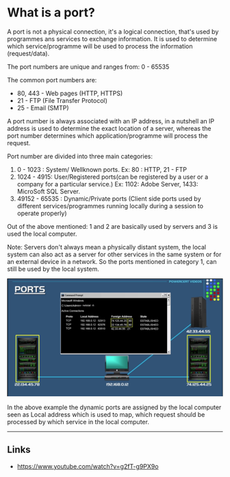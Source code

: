 # What is a port?

A port is not a physical connection, it's a logical connection, that's used by programmes ans services to exchange information. It is used to determine which service/programme will be used to process the information (request/data).

The port numbers are unique and ranges from:  0  - 65535

The common port numbers are:  

* 80, 443 - Web pages (HTTP, HTTPS)
* 21 - FTP (File Transfer Protocol)
* 25 - Email (SMTP)

A port number is always associated with an IP address, in a nutshell an IP address is used to determine the exact location of a server, whereas the port number determines which application/programme will process the request.

Port number are divided into three main categories:

1. 0 - 1023 : System/ Wellknown ports. Ex: 80 : HTTP, 21 - FTP
2. 1024 - 4915: User/Registered ports(can be registered by a user or a company for a particular service.) Ex: 1102: Adobe Server, 1433: MicroSoft SQL Server.
3. 49152 - 65535 : Dynamic/Private ports (Client side ports used by different services/programmes running locally during a session to operate properly)

Out of the above mentioned: 1 and 2 are basically used by servers and 3 is used the local computer.

Note: Servers don't always mean a physically distant system, the local system can also act as a server for other services in the same system or for an external device in a network. So the ports mentioned in category 1, can still be used by the local system.

![Port Mapping Example](/images/networking/port_mapping_example.png)

In the above example the dynamic ports are assigned by the local computer seen as Local address which is used to map, which request should be processed by which service in the local computer.

---

## Links

* <https://www.youtube.com/watch?v=g2fT-g9PX9o>